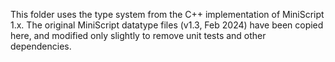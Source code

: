 This folder uses the type system from the C++ implementation of MiniScript 1.x.  The original MiniScript datatype files (v1.3, Feb 2024) have been copied here, and modified only slightly to remove unit tests and other dependencies.

